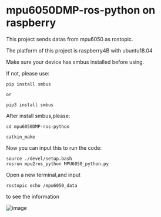 # mpu6050DMP-ros-python on raspberry
This project sends datas from mpu6050 as rostopic.

The platform of this project is raspberry4B with ubuntu18.04

Make sure your device has smbus installed before using.

If not, please use:
```
pip install smbus

or

pip3 install smbus
```

After install smbus,please:
```
cd mpu6050DMP-ros-python

catkin_make
```

Now you can input this to run the code:
```
source ./devel/setup.bash
rosrun mpu2ros_python MPU6050_python.py
```

Open a new terminal,and input 
```
rostopic echo /mpu6050_data
```
to see the information

![image](https://user-images.githubusercontent.com/100181082/156544755-0cb33e2f-8ae1-4ab1-b3b1-54770043a13f.png)

